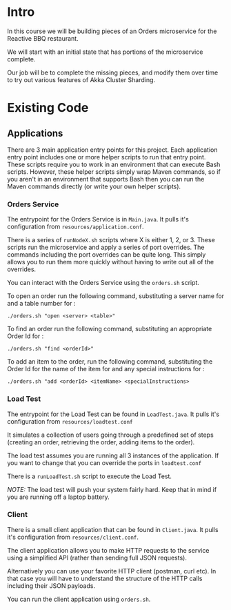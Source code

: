 # Intro

In this course we will be building pieces of an Orders microservice for the Reactive BBQ restaurant.

We will start with an initial state that has portions of the microservice complete.

Our job will be to complete the missing pieces, and modify them over time to try out various features of Akka Cluster Sharding.

# Existing Code

## Applications

There are 3 main application entry points for this project. Each application entry point includes one or more helper scripts to run that entry point. These scripts require you to work in an environment that can execute Bash scripts. However, these helper scripts simply wrap Maven commands, so if you aren't in an environment that supports Bash then you can run the Maven commands directly (or write your own helper scripts).

### Orders Service

The entrypoint for the Orders Service is in `Main.java`. It pulls it's configuration from `resources/application.conf`.

There is a series of `runNodeX.sh` scripts where X is either 1, 2, or 3. These scripts run the microservice and apply a series of port overrides. The commands including the port overrides can be quite long. This simply allows you to run them more quickly without having to write out all of the overrides.

You can interact with the Orders Service using the `orders.sh` script.

To open an order run the following command, substituting a server name for <server> and a table number for <table>:

`./orders.sh "open <server> <table>"`

To find an order run the following command, substituting an appropriate Order Id for <orderId>:

`./orders.sh "find <orderId>"`

To add an item to the order, run the following command, substituting the Order Id for <orderId> the name of the item for <itemName> and any special instructions for <specialInstructions>:

`./orders.sh "add <orderId> <itemName> <specialInstructions>`

### Load Test

The entrypoint for the Load Test can be found in `LoadTest.java`. It pulls it's configuration from `resources/loadtest.conf`

It simulates a collection of users going through a predefined set of steps (creating an order, retrieving the order, adding items to the order).

The load test assumes you are running all 3 instances of the application. If you want to change that you can override the ports in `loadtest.conf`

There is a `runLoadTest.sh` script to execute the Load Test. 

*NOTE:* The load test will push your system fairly hard. Keep that in mind if you are running off a laptop battery.

### Client

There is a small client application that can be found in `Client.java`. It pulls it's configuration from `resources/client.conf`.

The client application allows you to make HTTP requests to the service using a simplified API (rather than sending full JSON requests). 

Alternatively you can use your favorite HTTP client (postman, curl etc). In that case you will have to understand the structure of the HTTP calls including their JSON payloads.

You can run the client application using `orders.sh`.
